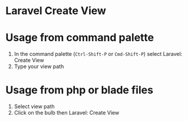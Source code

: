 # Laravel Create View

# Usage from command palette
1. In the command palette (`Ctrl-Shift-P` or `Cmd-Shift-P`) select Laravel: Create View
2. Type your view path

# Usage from php or blade files
1. Select view path
2. Click on the bulb then Laravel: Create View